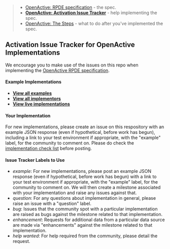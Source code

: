 > - [OpenActive: RPDE specification](https://github.com/openactive/realtime-paged-data-exchange/blob/master/README.md) - the spec.
> - **[OpenActive: Activation Issue Tracker](https://github.com/openactive/activation)** - help implementing the spec. 
> - [OpenActive: The Steps](https://www.openactive.io/technology.html#the-steps) - what to do after you've implemented the spec. 

## Activation Issue Tracker for OpenActive Implementations

We encourage you to make use of the issues on this repo when implementing the [OpenActive RPDE specification](https://www.openactive.io/realtime-paged-data-exchange/). 

[//]: # (Below the SNIP is included in openactive.io)
[//]: # (_SNIP_)

#### Example Implementations

- **[View all examples](https://github.com/openactive/activation/issues?q=label%3Aexample)**
- **[View all implementors](https://github.com/openactive/activation/milestones)**
- **[View live implementations](https://github.com/openactive/activation/issues?q=is%3Aissue+label%3Aexample+is%3Aclosed)**

#### Your Implementation

For new implementations, please create an issue on this respository with an example JSON response (even if hypothetical, before work has begun), including a link to your test environment if appropriate, with the "example" label, for the community to comment on. Please do check the [implementation check list](https://github.com/openactive/realtime-paged-data-exchange/blob/master/README.md) before posting.

#### Issue Tracker Labels to Use

- *example*: For new implementations, please post an example JSON response (even if hypothetical, before work has begun) with a link to your test environment if appropriate, with the "example" label, for the community to comment on. We will then create a milestone associated with your implementation and raise any issues against that.
- *question*: For any questions about implementation in general, please raise an issue with a "question" label.
- *bug*: Issues that the community spot with a particular implementation are raised as bugs against the milestone related to that implementation.
- *enhancement*: Requests for additional data from a particular data source are made via "enhancements" against the milestone related to that implementation.
- *help wanted*: For help required from the community, please detail the request.


